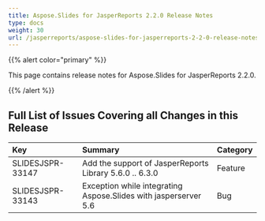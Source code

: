 ```yaml
---
title: Aspose.Slides for JasperReports 2.2.0 Release Notes
type: docs
weight: 30
url: /jasperreports/aspose-slides-for-jasperreports-2-2-0-release-notes/
---
```


{{% alert color="primary" %}} 

This page contains release notes for Aspose.Slides for JasperReports 2.2.0.

{{% /alert %}} 
## **Full List of Issues Covering all Changes in this Release**

|**Key** |**Summary** |**Category** |
| :- | :- | :- |
|SLIDESJSPR-33147|Add the support of JasperReports Library 5.6.0 .. 6.3.0|Feature|
|SLIDESJSPR-33143|Exception while integrating Aspose.Slides with jasperserver 5.6|Bug|

